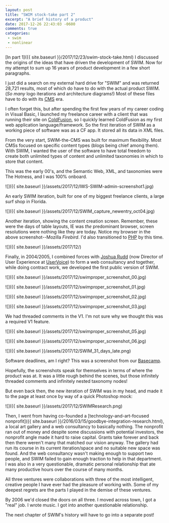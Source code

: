```yaml
---
layout: post
title: "SWIM stock-take part 2"
excerpt: "A brief history of a product"
date: 2017-12-26 22:43:03 -0600
comments: true
categories: 
 - swim
 - nonlinear
---
```


[In part 1]({{ site.baseurl }}/2017/12/23/swim-stock-take.html) I discussed the origins of the ideas that have driven the development of SWIM. Now for my attempt to sum up 16 years of product development in a few short paragraphs.

I just did a search on my external hard drive for "SWIM" and was returned 28,721 results, most of which do have to do with the actual product SWIM. (_So many_ logo iterations and architecture diagrams!) Most of these files have to do with its [CMS](https://en.wikipedia.org/wiki/Content_management_system) era. 

I often forget this, but after spending the first few years of my career coding in Visual Basic, I launched my freelance career with a client that was running their site on [ColdFusion](https://en.wikipedia.org/wiki/Adobe_ColdFusion), so I quickly learned ColdFusion as my first web application language/framework. So the first iteration of SWIM as a working piece of software was as a CF app. It stored all its data in XML files.

From the very start, SWIM-the-CMS was built for maximum flexibility. Most CMSs focused on specific content types (blogs being chief among them). With SWIM, I wanted the user of the software to have total freedom to create both unlimited types of content and unlimited taxonomies in which to store that content. 

This was the early 00's, and the Semantic Web, XML, and taxonomies were The Hotness, and I was 100% onboard. 

![]({{ site.baseurl }}/assets/2017/12/IWS-SWIM-admin-screenshot1.jpg)

An early SWIM iteration, built for one of my biggest freelance clients, a large surf shop in Florida. 

![]({{ site.baseurl }}/assets/2017/12/SWIM_capture_newentry_oct04.jpg)

Another iteration, showing the content creation screen. Remember, these were the days of table layouts, IE was _the_ predominant browser, screen resolutions were nothing like they are today. Notice my browser in the above screenshot--Mozilla _Firebird_. I'd also transitioned to [PHP](https://en.wikipedia.org/wiki/PHP) by this time.

![]({{ site.baseurl }}/assets/2017/12/)

Finally, in 2004/2005, I combined forces with [Joshua Rudd](http://joshuarudd.com/) (now Director of User Experience at [UserVoice](https://www.uservoice.com/ "He's kind of a big deal")) to form a web consultancy and together, while doing contract work, we developed the first public version of SWIM.

![]({{ site.baseurl }}/assets/2017/12/swimproper_screenshot_00.jpg)

![]({{ site.baseurl }}/assets/2017/12/swimproper_screenshot_01.jpg)

![]({{ site.baseurl }}/assets/2017/12/swimproper_screenshot_02.jpg)

![]({{ site.baseurl }}/assets/2017/12/swimproper_screenshot_03.jpg)

We had threaded comments in the V1. I'm not sure why we thought this was a required V1 feature.

![]({{ site.baseurl }}/assets/2017/12/swimproper_screenshot_05.jpg)

![]({{ site.baseurl }}/assets/2017/12/swimproper_screenshot_06.jpg)

![]({{ site.baseurl }}/assets/2017/12/SWIM_31_days_late.png)

Software deadlines, am I right? This was a screenshot from our [Basecamp](https://basecamp.com/).

Hopefully, the screenshots speak for themselves in terms of where the product was at. It was a little rough behind the scenes, but those infinitely threaded comments and infinitely nested taxonomy nodes!

But even back then, the new iteration of SWIM was in my head, and made it to the page at least once by way of a quick Photoshop mock:

![]({{ site.baseurl }}/assets/2017/12/SWIMResearch.png)

Then, I went from having co-founded a [technology-and-art-focused nonprofit]({{ site.baseurl }}/2016/03/15/goodbye-integration-research.html), a local art gallery and a web consultancy to basically nothing. The nonprofit ran out of money and despite some discussions with potential investors, the nonprofit angle made it hard to raise capital. Grants take forever and back then there weren't many that matched our vision anyway. The gallery had run its course in its current iteration/space and no suitable new space was found. And the web consultancy wasn't making enough to support two people, and SWIM failed to gain enough traction to help in that department. I was also in a very questionable, dramatic personal relationship that ate many productive hours over the course of many months. 

All three ventures were collaborations with three of the most intelligent, creative people I have ever had the pleasure of working with. Some of my deepest regrets are the parts I played in the demise of these ventures.

By 2006 we'd closed the doors on all three. I moved across town, I got a "real" job. I wrote music. I got into another questionable relationship.

The next chapter of SWIM's history will have to go into a separate post!
